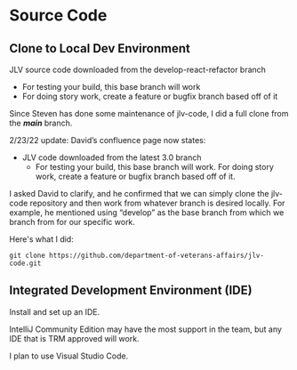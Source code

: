 # Source Code

## Clone to Local Dev Environment
JLV source code downloaded from the develop-react-refactor branch
 - For testing your build, this base branch will work
 - For doing story work, create a feature or bugfix branch based off of it

Since Steven has done some maintenance of jlv-code, I did a full clone from the **_main_** branch.

2/23/22 update:
David’s confluence page now states:
 - JLV code downloaded from the latest 3.0 branch
    - For testing your build, this base branch will work. For doing story work, create a feature or bugfix branch based off of it.

I asked David to clarify, and he confirmed that we can simply clone the jlv-code repository and then work from whatever branch is desired locally. For example, he mentioned using “develop” as the base branch from which we branch from for our specific work.

Here's what I did:  
```
git clone https://github.com/department-of-veterans-affairs/jlv-code.git
```

## Integrated Development Environment (IDE)
Install and set up an IDE.  

IntelliJ Community Edition may have the most support in the team, but any IDE that is TRM approved will work.  

I plan to use Visual Studio Code.
